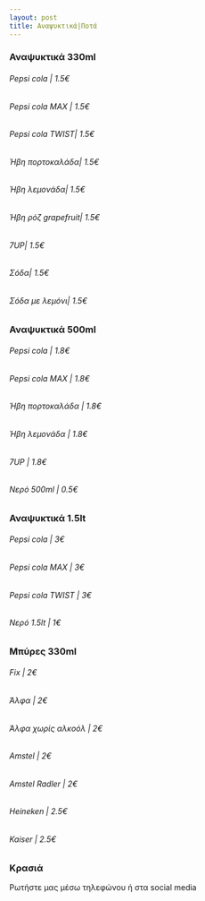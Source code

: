 ```yaml
---
layout: post
title: Αναψυκτικά|Ποτά
---
```


### Αναψυκτικά 330ml
###### Pepsi cola | 1.5€
###### Pepsi cola MAX | 1.5€
###### Pepsi cola TWIST| 1.5€
###### Ήβη πορτοκαλάδα| 1.5€
###### Ήβη λεμονάδα| 1.5€
###### Ήβη ρόζ grapefruit| 1.5€
###### 7UP| 1.5€
###### Σόδα| 1.5€
###### Σόδα με λεμόνι| 1.5€

### Αναψυκτικά 500ml
###### Pepsi cola | 1.8€
###### Pepsi cola MAX | 1.8€
###### Ήβη πορτοκαλάδα | 1.8€
###### Ήβη λεμονάδα | 1.8€
###### 7UP | 1.8€
###### Νερό 500ml | 0.5€

### Αναψυκτικά 1.5lt
###### Pepsi cola | 3€
###### Pepsi cola MAX | 3€
###### Pepsi cola TWIST | 3€
###### Νερό 1.5lt | 1€

### Μπύρες 330ml
###### Fix | 2€
###### Άλφα | 2€
###### Άλφα χωρίς αλκοόλ | 2€
###### Amstel | 2€
###### Amstel Radler | 2€
###### Heineken | 2.5€
###### Kaiser | 2.5€

### Κρασιά
Ρωτήστε μας μέσω τηλεφώνου ή στα social media
